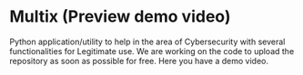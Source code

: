 # Multix (Preview demo video)

Python application/utility to help in the area of Cybersecurity with several functionalities for Legitimate use. 
We are working on the code to upload the repository as soon as possible for free. Here you have a demo video.

